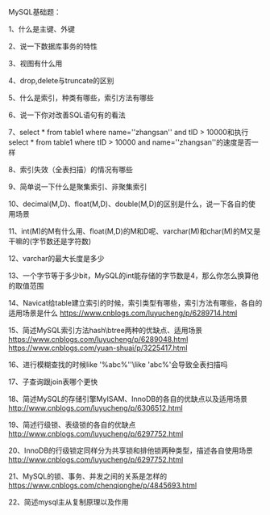 MySQL基础题：

1、什么是主键、外键

2、说一下数据库事务的特性

3、视图有什么用

4、drop,delete与truncate的区别

5、什么是索引，种类有哪些，索引方法有哪些

6、说一下你对改善SQL语句有的看法

7、select * from table1 where name=''zhangsan'' and tID > 10000和执行select * from table1 where tID > 10000 and name=''zhangsan''的速度是否一样

8、索引失效（全表扫描）的情况有哪些

9、简单说一下什么是聚集索引、非聚集索引

10、decimal(M,D)、float(M,D)、double(M,D)的区别是什么，说一下各自的使用场景

11、int(M)的M有什么用、float(M,D)的M和D呢、varchar(M)和char(M)的M又是干嘛的(字节数还是字符数)

12、varchar的最大长度是多少

13、一个字节等于多少bit，MySQL的int能存储的字节数是4，那么你怎么换算他的取值范围

14、Navicat给table建立索引的时候，索引类型有哪些，索引方法有哪些，各自的适用场景是什么
https://www.cnblogs.com/luyucheng/p/6289714.html

15、简述MySQL索引方法hash\btree两种的优缺点、适用场景
https://www.cnblogs.com/luyucheng/p/6289048.html
https://www.cnblogs.com/yuan-shuai/p/3225417.html

16、进行模糊查找的时候like '%abc%''\like 'abc%'会导致全表扫描吗

17、子查询跟join表哪个更快

18、简述MySQL的存储引擎MyISAM、InnoDB的各自的优缺点以及适用场景
http://www.cnblogs.com/luyucheng/p/6306512.html

19、简述行级锁、表级锁的各自的优缺点
http://www.cnblogs.com/luyucheng/p/6297752.html

20、InnoDB的行级锁定同样分为共享锁和排他锁两种类型，描述各自使用场景
http://www.cnblogs.com/luyucheng/p/6297752.html

21、MySQL的锁、事务、并发之间的关系是怎样的
https://www.cnblogs.com/chenqionghe/p/4845693.html

22、简述mysql主从复制原理以及作用
